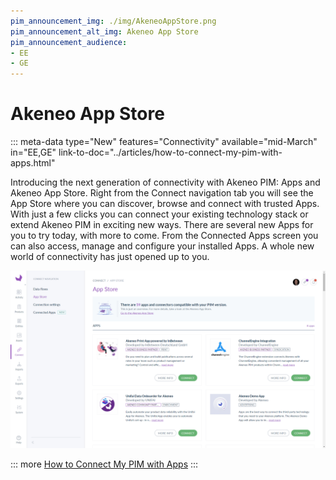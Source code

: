 ```yaml
---
pim_announcement_img: ./img/AkeneoAppStore.png
pim_announcement_alt_img: Akeneo App Store
pim_announcement_audience:
- EE
- GE
---
```


# Akeneo App Store
::: meta-data type="New" features="Connectivity" available="mid-March" in="EE,GE" link-to-doc="../articles/how-to-connect-my-pim-with-apps.html"

Introducing the next generation of connectivity with Akeneo PIM: Apps and Akeneo App Store. Right from the Connect navigation tab you will see the App Store where you can discover, browse and connect with trusted Apps. With just a few clicks you can connect your existing technology stack or extend Akeneo PIM in exciting new ways. There are several new Apps for you to try today, with more to come. From the Connected Apps screen you can also access, manage and configure your installed Apps. A whole new world of connectivity has just opened up to you.

![Akeneo App Store](../img/AkeneoAppStore.png)

::: more
[How to Connect My PIM with Apps](../articles/how-to-connect-my-pim-with-apps.html)
:::

